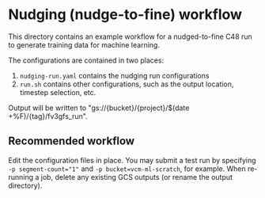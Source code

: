 # Nudging (nudge-to-fine) workflow

This directory contains an example workflow for a nudged-to-fine C48 run to
generate training data for machine learning. 

The configurations are contained in two places:

1. `nudging-run.yaml` contains the nudging run configurations
1. `run.sh` contains other configurations, such as the output location,
   timestep selection, etc.
   
Output will be written to "gs://{bucket}/{project}/$(date +%F)/{tag}/fv3gfs_run".

## Recommended workflow

Edit the configuration files in place. You may submit a test run by specifying 
`-p segment-count="1"` and `-p bucket=vcm-ml-scratch`, for example. When re-running
a job, delete any existing GCS outputs (or rename the output directory).
